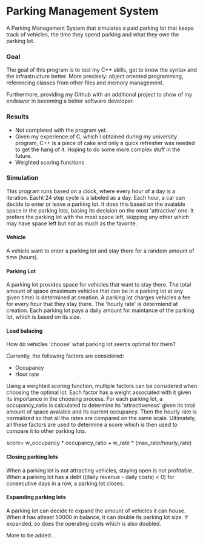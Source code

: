 # Parking Management System
A Parking Management System that simulates a paid parking lot that keeps track of vehicles, the time they spend parking and what they owe the parking lot. 

### Goal
The goal of this program is to test my C++ skills, get to know the syntax and the infrastructure better. More precisely: object oriented programming, referencing classes from other files and memory management.

Furthermore, providing my Github with an additional project to show of my endeavor in becoming a better software developer. 

### Results
- Not completed with the program yet.
- Given my experience of C, which I obtained during my university program, C++ is a piece of cake and only a quick refresher was needed to get the hang of it. Hoping to do some more complex stuff in the future.
- Weighted scoring functions

### Simulation
This program runs based on a clock, where every hour of a day is a iteration. Eacht 24 step cycle is a labeled as a day. Each hour, a car can decide to enter or leave a parking lot. It does this based on the avaiable space in the parking lots, basing its decision on the most 'attractive' one. It prefers the parking lot with the most space left, skipping any other which may have space left but not as much as the favorite. 

#### Vehicle
A vehicle want to enter a parking lot and stay there for a random amount of time (hours). 

#### Parking Lot
A parking lot provides space for vehicles that want to stay there. The total amount of space (maximum vehicles that can be in a parking lot at any given time) is determined at creation. A parking lot charges vehicles a fee for every hour that they stay there. The 'hourly rate' is determiend at creation. Each parking lot pays a daily amount for maintance of the parking lot, which is based on its size.

#### Load balacing
How do vehicles 'choose' what parking lot seems optimal for them?

Currently, the following factors are considered:
- Occupancy
- Hour rate

Using a weighted scoring function, multiple factors can be considered when choosing the optimal lot. Each factor has a weight associated with it given its importance in the choosing process. For each parking lot, a occupancy_ratio is calculated to determine its 'attractiveness' given its total amount of space avaiable and its current occupancy. Then the hourly rate is normalized so that all the rates are compared on the same scale. Ultimately, all these factors are used to determine a score which is then used to compare it to other parking lots. 

score= w_occupancy * occupancy_ratio + w_rate * (max_rate/hourly_rate)
​
#### Closing parking lots
When a parking lot is not attracting vehicles, staying open is not profitable. When a parking lot has a debt ((daily revenue - daily costs) < 0) for consecutive days in a row, a parking lot closes.

#### Expanding parking lots
A parking lot can decide to expand the amount of vehicles it can house. When it has atleast 50000 in balance, it can double its parking lot size. If expanded, so does the operating costs which is also doubled.


More to be added...
